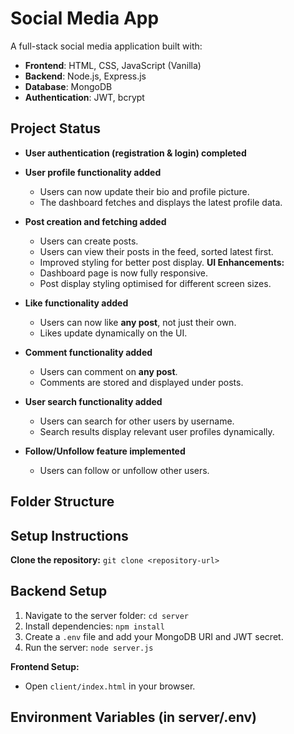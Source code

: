 # Social Media App

A full-stack social media application built with:

- **Frontend**: HTML, CSS, JavaScript (Vanilla)
- **Backend**: Node.js, Express.js
- **Database**: MongoDB
- **Authentication**: JWT, bcrypt

## Project Status
- **User authentication (registration & login) completed**
- **User profile functionality added** 
  - Users can now update their bio and profile picture.  
  - The dashboard fetches and displays the latest profile data.  
- **Post creation and fetching added**
  - Users can create posts.
  - Users can view their posts in the feed, sorted latest first.
  - Improved styling for better post display.
  **UI Enhancements:**
  - Dashboard page is now fully responsive.
  - Post display styling optimised for different screen sizes.
- **Like functionality added**  
  - Users can now like **any post**, not just their own.
  - Likes update dynamically on the UI.
- **Comment functionality added** 
  - Users can comment on **any post**. 
  - Comments are stored and displayed under posts.
- **User search functionality added**
  - Users can search for other users by username.
  - Search results display relevant user profiles dynamically.

- **Follow/Unfollow feature implemented**
  - Users can follow or unfollow other users.




## Folder Structure

## Setup Instructions
**Clone the repository:** `git clone <repository-url>`

## Backend Setup
1. Navigate to the server folder: `cd server`
2. Install dependencies: `npm install`
3. Create a `.env` file and add your MongoDB URI and JWT secret. 
4. Run the server: `node server.js`

**Frontend Setup:**
- Open `client/index.html` in your browser.

## Environment Variables (in server/.env)